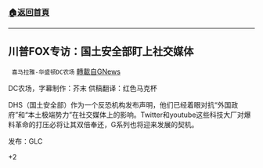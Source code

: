 ###  [:house:返回首頁](https://github.com/ourhimalayas/txt)
---

## 川普FOX专访：国土安全部盯上社交媒体
` 喜马拉雅-华盛顿DC农场` [轉載自GNews](https://gnews.org/zh-hans/1032968/)

DC农场，字幕制作：芥末  供稿翻译：红色马克杯

DHS（国土安全部）作为一个反恐机构发布声明，他们已经着眼对抗“外国政府”和“本土极端势力”在社交媒体上的影响。Twitter和youtube这些科技大厂对爆料革命的打压必将让其双倍奉还，G系列也将迎来发展的契机。



发布：GLC

+2
